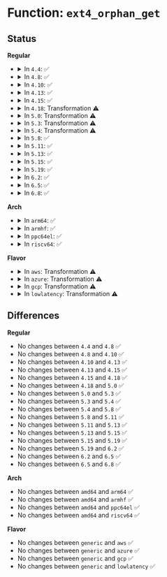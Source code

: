 # Function: <code>ext4_orphan_get</code>

## Status
<b>Regular</b>
<ul>
<li>
<details>
<summary>In <code>4.4</code>: ✅</summary>

```c
struct inode *ext4_orphan_get(struct super_block *sb, long unsigned int ino);
```

**Collision:** Unique Global

**Inline:** No

**Transformation:** False

**Instances:**

```
In fs/ext4/ialloc.c (ffffffff812955f0)
Location: fs/ext4/ialloc.c:1144
Inline: False
Direct callers:
  - fs/ext4/super.c:ext4_fill_super
```
**Symbols:**

```
ffffffff812955f0-ffffffff812957fa: ext4_orphan_get (STB_GLOBAL)
```
</details>
</li>
<li>
<details>
<summary>In <code>4.8</code>: ✅</summary>

```c
struct inode *ext4_orphan_get(struct super_block *sb, long unsigned int ino);
```

**Collision:** Unique Global

**Inline:** No

**Transformation:** False

**Instances:**

```
In fs/ext4/ialloc.c (ffffffff812c2c30)
Location: fs/ext4/ialloc.c:1152
Inline: False
Direct callers:
  - fs/ext4/super.c:ext4_fill_super
```
**Symbols:**

```
ffffffff812c2c30-ffffffff812c2e9e: ext4_orphan_get (STB_GLOBAL)
```
</details>
</li>
<li>
<details>
<summary>In <code>4.10</code>: ✅</summary>

```c
struct inode *ext4_orphan_get(struct super_block *sb, long unsigned int ino);
```

**Collision:** Unique Global

**Inline:** No

**Transformation:** False

**Instances:**

```
In fs/ext4/ialloc.c (ffffffff812d8220)
Location: fs/ext4/ialloc.c:1152
Inline: False
Direct callers:
  - fs/ext4/super.c:ext4_fill_super
```
**Symbols:**

```
ffffffff812d8220-ffffffff812d848e: ext4_orphan_get (STB_GLOBAL)
```
</details>
</li>
<li>
<details>
<summary>In <code>4.13</code>: ✅</summary>

```c
struct inode *ext4_orphan_get(struct super_block *sb, long unsigned int ino);
```

**Collision:** Unique Global

**Inline:** No

**Transformation:** False

**Instances:**

```
In fs/ext4/ialloc.c (ffffffff812f65b0)
Location: fs/ext4/ialloc.c:1204
Inline: False
Direct callers:
  - fs/ext4/super.c:ext4_fill_super
```
**Symbols:**

```
ffffffff812f65b0-ffffffff812f6899: ext4_orphan_get (STB_GLOBAL)
```
</details>
</li>
<li>
<details>
<summary>In <code>4.15</code>: ✅</summary>

```c
struct inode *ext4_orphan_get(struct super_block *sb, long unsigned int ino);
```

**Collision:** Unique Global

**Inline:** No

**Transformation:** False

**Instances:**

```
In fs/ext4/ialloc.c (ffffffff8131abe0)
Location: fs/ext4/ialloc.c:1232
Inline: False
Direct callers:
  - fs/ext4/super.c:ext4_fill_super
```
**Symbols:**

```
ffffffff8131abe0-ffffffff8131aec9: ext4_orphan_get (STB_GLOBAL)
```
</details>
</li>
<li>
<details>
<summary>In <code>4.18</code>: Transformation ⚠️</summary>

```c
struct inode *ext4_orphan_get(struct super_block *sb, long unsigned int ino);
```

**Collision:** Unique Global

**Inline:** No

**Transformation:** True

**Instances:**

```
In fs/ext4/ialloc.c (0)
Location: fs/ext4/ialloc.c:1207
Inline: False
Direct callers:
  - fs/ext4/super.c:ext4_fill_super
```
**Symbols:**

```
ffffffff81349278-ffffffff81349309: ext4_orphan_get.cold.26 (STB_LOCAL)
ffffffff81348b70-ffffffff81348dea: ext4_orphan_get (STB_GLOBAL)
```
</details>
</li>
<li>
<details>
<summary>In <code>5.0</code>: Transformation ⚠️</summary>

```c
struct inode *ext4_orphan_get(struct super_block *sb, long unsigned int ino);
```

**Collision:** Unique Global

**Inline:** No

**Transformation:** True

**Instances:**

```
In fs/ext4/ialloc.c (0)
Location: fs/ext4/ialloc.c:1207
Inline: False
Direct callers:
  - fs/ext4/super.c:ext4_fill_super
```
**Symbols:**

```
ffffffff81361438-ffffffff813614c9: ext4_orphan_get.cold.27 (STB_LOCAL)
ffffffff81360d20-ffffffff81360fa9: ext4_orphan_get (STB_GLOBAL)
```
</details>
</li>
<li>
<details>
<summary>In <code>5.3</code>: Transformation ⚠️</summary>

```c
struct inode *ext4_orphan_get(struct super_block *sb, long unsigned int ino);
```

**Collision:** Unique Global

**Inline:** No

**Transformation:** True

**Instances:**

```
In fs/ext4/ialloc.c (0)
Location: fs/ext4/ialloc.c:1207
Inline: False
Direct callers:
  - fs/ext4/super.c:ext4_fill_super
```
**Symbols:**

```
ffffffff8138a4b8-ffffffff8138a55a: ext4_orphan_get.cold (STB_LOCAL)
ffffffff81389e20-ffffffff8138a050: ext4_orphan_get (STB_GLOBAL)
```
</details>
</li>
<li>
<details>
<summary>In <code>5.4</code>: Transformation ⚠️</summary>

```c
struct inode *ext4_orphan_get(struct super_block *sb, long unsigned int ino);
```

**Collision:** Unique Global

**Inline:** No

**Transformation:** True

**Instances:**

```
In fs/ext4/ialloc.c (0)
Location: fs/ext4/ialloc.c:1203
Inline: False
Direct callers:
  - fs/ext4/super.c:ext4_fill_super
```
**Symbols:**

```
ffffffff813a2f03-ffffffff813a2fa5: ext4_orphan_get.cold (STB_LOCAL)
ffffffff813a2840-ffffffff813a2a70: ext4_orphan_get (STB_GLOBAL)
```
</details>
</li>
<li>
<details>
<summary>In <code>5.8</code>: ✅</summary>

```c
struct inode *ext4_orphan_get(struct super_block *sb, long unsigned int ino);
```

**Collision:** Unique Global

**Inline:** No

**Transformation:** False

**Instances:**

```
In fs/ext4/ialloc.c (ffffffff813ee880)
Location: fs/ext4/ialloc.c:1218
Inline: False
Direct callers:
  - fs/ext4/super.c:ext4_orphan_cleanup
```
**Symbols:**

```
ffffffff813ee880-ffffffff813eeb93: ext4_orphan_get (STB_GLOBAL)
```
</details>
</li>
<li>
<details>
<summary>In <code>5.11</code>: ✅</summary>

```c
struct inode *ext4_orphan_get(struct super_block *sb, long unsigned int ino);
```

**Collision:** Unique Global

**Inline:** No

**Transformation:** False

**Instances:**

```
In fs/ext4/ialloc.c (ffffffff81400fe0)
Location: fs/ext4/ialloc.c:1360
Inline: False
Direct callers:
  - fs/ext4/super.c:ext4_orphan_cleanup
```
**Symbols:**

```
ffffffff81400fe0-ffffffff81401302: ext4_orphan_get (STB_GLOBAL)
```
</details>
</li>
<li>
<details>
<summary>In <code>5.13</code>: ✅</summary>

```c
struct inode *ext4_orphan_get(struct super_block *sb, long unsigned int ino);
```

**Collision:** Unique Global

**Inline:** No

**Transformation:** False

**Instances:**

```
In fs/ext4/ialloc.c (ffffffff81407520)
Location: fs/ext4/ialloc.c:1363
Inline: False
Direct callers:
  - fs/ext4/super.c:ext4_orphan_cleanup
```
**Symbols:**

```
ffffffff81407520-ffffffff81407843: ext4_orphan_get (STB_GLOBAL)
```
</details>
</li>
<li>
<details>
<summary>In <code>5.15</code>: ✅</summary>

```c
struct inode *ext4_orphan_get(struct super_block *sb, long unsigned int ino);
```

**Collision:** Unique Global

**Inline:** No

**Transformation:** False

**Instances:**

```
In fs/ext4/ialloc.c (ffffffff81459dc0)
Location: fs/ext4/ialloc.c:1368
Inline: False
Direct callers:
  - fs/ext4/orphan.c:ext4_orphan_cleanup
  - fs/ext4/orphan.c:ext4_orphan_cleanup
```
**Symbols:**

```
ffffffff81459dc0-ffffffff8145a0e3: ext4_orphan_get (STB_GLOBAL)
```
</details>
</li>
<li>
<details>
<summary>In <code>5.19</code>: ✅</summary>

```c
struct inode *ext4_orphan_get(struct super_block *sb, long unsigned int ino);
```

**Collision:** Unique Global

**Inline:** No

**Transformation:** False

**Instances:**

```
In fs/ext4/ialloc.c (ffffffff814d7a60)
Location: fs/ext4/ialloc.c:1368
Inline: False
Direct callers:
  - fs/ext4/orphan.c:ext4_orphan_cleanup
  - fs/ext4/orphan.c:ext4_orphan_cleanup
```
**Symbols:**

```
ffffffff814d7a60-ffffffff814d7da5: ext4_orphan_get (STB_GLOBAL)
```
</details>
</li>
<li>
<details>
<summary>In <code>6.2</code>: ✅</summary>

```c
struct inode *ext4_orphan_get(struct super_block *sb, long unsigned int ino);
```

**Collision:** Unique Global

**Inline:** No

**Transformation:** False

**Instances:**

```
In fs/ext4/ialloc.c (ffffffff815707d0)
Location: fs/ext4/ialloc.c:1367
Inline: False
Direct callers:
  - fs/ext4/orphan.c:ext4_orphan_cleanup
  - fs/ext4/orphan.c:ext4_orphan_cleanup
```
**Symbols:**

```
ffffffff815707d0-ffffffff81570af2: ext4_orphan_get (STB_GLOBAL)
```
</details>
</li>
<li>
<details>
<summary>In <code>6.5</code>: ✅</summary>

```c
struct inode *ext4_orphan_get(struct super_block *sb, long unsigned int ino);
```

**Collision:** Unique Global

**Inline:** No

**Transformation:** False

**Instances:**

```
In fs/ext4/ialloc.c (ffffffff815a85c0)
Location: fs/ext4/ialloc.c:1369
Inline: False
Direct callers:
  - fs/ext4/orphan.c:ext4_orphan_cleanup
  - fs/ext4/orphan.c:ext4_orphan_cleanup
```
**Symbols:**

```
ffffffff815a85c0-ffffffff815a88c8: ext4_orphan_get (STB_GLOBAL)
```
</details>
</li>
<li>
<details>
<summary>In <code>6.8</code>: ✅</summary>

```c
struct inode *ext4_orphan_get(struct super_block *sb, long unsigned int ino);
```

**Collision:** Unique Global

**Inline:** No

**Transformation:** False

**Instances:**

```
In fs/ext4/ialloc.c (ffffffff815e1370)
Location: fs/ext4/ialloc.c:1369
Inline: False
Direct callers:
  - fs/ext4/orphan.c:ext4_orphan_cleanup
  - fs/ext4/orphan.c:ext4_orphan_cleanup
```
**Symbols:**

```
ffffffff815e1370-ffffffff815e1678: ext4_orphan_get (STB_GLOBAL)
```
</details>
</li>
</ul>
<b>Arch</b>
<ul>
<li>
<details>
<summary>In <code>arm64</code>: ✅</summary>

```c
struct inode *ext4_orphan_get(struct super_block *sb, long unsigned int ino);
```

**Collision:** Unique Global

**Inline:** No

**Transformation:** False

**Instances:**

```
In fs/ext4/ialloc.c (ffff800010475e68)
Location: fs/ext4/ialloc.c:1203
Inline: False
Direct callers:
  - fs/ext4/super.c:ext4_fill_super
```
**Symbols:**

```
ffff800010475e68-ffff8000104761c0: ext4_orphan_get (STB_GLOBAL)
```
</details>
</li>
<li>
<details>
<summary>In <code>armhf</code>: ✅</summary>

```c
struct inode *ext4_orphan_get(struct super_block *sb, long unsigned int ino);
```

**Collision:** Unique Global

**Inline:** No

**Transformation:** False

**Instances:**

```
In fs/ext4/ialloc.c (c06378ac)
Location: fs/ext4/ialloc.c:1203
Inline: False
Direct callers:
  - fs/ext4/super.c:ext4_fill_super
```
**Symbols:**

```
c06378ac-c0637bd4: ext4_orphan_get (STB_GLOBAL)
```
</details>
</li>
<li>
<details>
<summary>In <code>ppc64el</code>: ✅</summary>

```c
struct inode *ext4_orphan_get(struct super_block *sb, long unsigned int ino);
```

**Collision:** Unique Global

**Inline:** No

**Transformation:** False

**Instances:**

```
In fs/ext4/ialloc.c (c000000000597c90)
Location: fs/ext4/ialloc.c:1203
Inline: False
Direct callers:
  - fs/ext4/super.c:ext4_fill_super
```
**Symbols:**

```
c000000000597c90-c0000000005980dc: ext4_orphan_get (STB_GLOBAL)
```
</details>
</li>
<li>
<details>
<summary>In <code>riscv64</code>: ✅</summary>

```c
struct inode *ext4_orphan_get(struct super_block *sb, long unsigned int ino);
```

**Collision:** Unique Global

**Inline:** No

**Transformation:** False

**Instances:**

```
In fs/ext4/ialloc.c (ffffffe000301836)
Location: fs/ext4/ialloc.c:1203
Inline: False
Direct callers:
  - fs/ext4/super.c:ext4_fill_super
```
**Symbols:**

```
ffffffe000301836-ffffffe000301b28: ext4_orphan_get (STB_GLOBAL)
```
</details>
</li>
</ul>
<b>Flavor</b>
<ul>
<li>
<details>
<summary>In <code>aws</code>: Transformation ⚠️</summary>

```c
struct inode *ext4_orphan_get(struct super_block *sb, long unsigned int ino);
```

**Collision:** Unique Global

**Inline:** No

**Transformation:** True

**Instances:**

```
In fs/ext4/ialloc.c (0)
Location: fs/ext4/ialloc.c:1203
Inline: False
Direct callers:
  - fs/ext4/super.c:ext4_fill_super
```
**Symbols:**

```
ffffffff8139b4e3-ffffffff8139b585: ext4_orphan_get.cold (STB_LOCAL)
ffffffff8139ae20-ffffffff8139b050: ext4_orphan_get (STB_GLOBAL)
```
</details>
</li>
<li>
<details>
<summary>In <code>azure</code>: Transformation ⚠️</summary>

```c
struct inode *ext4_orphan_get(struct super_block *sb, long unsigned int ino);
```

**Collision:** Unique Global

**Inline:** No

**Transformation:** True

**Instances:**

```
In fs/ext4/ialloc.c (0)
Location: fs/ext4/ialloc.c:1203
Inline: False
Direct callers:
  - fs/ext4/super.c:ext4_fill_super
```
**Symbols:**

```
ffffffff8138bf73-ffffffff8138c015: ext4_orphan_get.cold (STB_LOCAL)
ffffffff8138b8b0-ffffffff8138bae0: ext4_orphan_get (STB_GLOBAL)
```
</details>
</li>
<li>
<details>
<summary>In <code>gcp</code>: Transformation ⚠️</summary>

```c
struct inode *ext4_orphan_get(struct super_block *sb, long unsigned int ino);
```

**Collision:** Unique Global

**Inline:** No

**Transformation:** True

**Instances:**

```
In fs/ext4/ialloc.c (0)
Location: fs/ext4/ialloc.c:1203
Inline: False
Direct callers:
  - fs/ext4/super.c:ext4_fill_super
```
**Symbols:**

```
ffffffff81398d43-ffffffff81398de5: ext4_orphan_get.cold (STB_LOCAL)
ffffffff81398680-ffffffff813988b0: ext4_orphan_get (STB_GLOBAL)
```
</details>
</li>
<li>
<details>
<summary>In <code>lowlatency</code>: Transformation ⚠️</summary>

```c
struct inode *ext4_orphan_get(struct super_block *sb, long unsigned int ino);
```

**Collision:** Unique Global

**Inline:** No

**Transformation:** True

**Instances:**

```
In fs/ext4/ialloc.c (0)
Location: fs/ext4/ialloc.c:1203
Inline: False
Direct callers:
  - fs/ext4/super.c:ext4_fill_super
```
**Symbols:**

```
ffffffff813ad169-ffffffff813ad20b: ext4_orphan_get.cold (STB_LOCAL)
ffffffff813acaa0-ffffffff813accd0: ext4_orphan_get (STB_GLOBAL)
```
</details>
</li>
</ul>

## Differences
<b>Regular</b>
<ul>
<li>
No changes between <code>4.4</code> and <code>4.8</code> ✅
</li>
<li>
No changes between <code>4.8</code> and <code>4.10</code> ✅
</li>
<li>
No changes between <code>4.10</code> and <code>4.13</code> ✅
</li>
<li>
No changes between <code>4.13</code> and <code>4.15</code> ✅
</li>
<li>
No changes between <code>4.15</code> and <code>4.18</code> ✅
</li>
<li>
No changes between <code>4.18</code> and <code>5.0</code> ✅
</li>
<li>
No changes between <code>5.0</code> and <code>5.3</code> ✅
</li>
<li>
No changes between <code>5.3</code> and <code>5.4</code> ✅
</li>
<li>
No changes between <code>5.4</code> and <code>5.8</code> ✅
</li>
<li>
No changes between <code>5.8</code> and <code>5.11</code> ✅
</li>
<li>
No changes between <code>5.11</code> and <code>5.13</code> ✅
</li>
<li>
No changes between <code>5.13</code> and <code>5.15</code> ✅
</li>
<li>
No changes between <code>5.15</code> and <code>5.19</code> ✅
</li>
<li>
No changes between <code>5.19</code> and <code>6.2</code> ✅
</li>
<li>
No changes between <code>6.2</code> and <code>6.5</code> ✅
</li>
<li>
No changes between <code>6.5</code> and <code>6.8</code> ✅
</li>
</ul>
<b>Arch</b>
<ul>
<li>
No changes between <code>amd64</code> and <code>arm64</code> ✅
</li>
<li>
No changes between <code>amd64</code> and <code>armhf</code> ✅
</li>
<li>
No changes between <code>amd64</code> and <code>ppc64el</code> ✅
</li>
<li>
No changes between <code>amd64</code> and <code>riscv64</code> ✅
</li>
</ul>
<b>Flavor</b>
<ul>
<li>
No changes between <code>generic</code> and <code>aws</code> ✅
</li>
<li>
No changes between <code>generic</code> and <code>azure</code> ✅
</li>
<li>
No changes between <code>generic</code> and <code>gcp</code> ✅
</li>
<li>
No changes between <code>generic</code> and <code>lowlatency</code> ✅
</li>
</ul>
